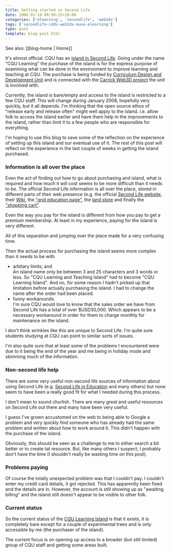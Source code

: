 ```yaml
---
title: Getting started in Second Life
date: 2008-01-10 08:50:22+10:00
categories: ['elearning', 'secondlife', 'web3dx']
tags: ['secondlife-cddu-web3dx-muve-elearning']
type: post
template: blog-post.html
---
```


See also: [[blog-home | Home]]

It's almost official. CQU has an [island in Second Life](http://slurl.com/secondlife/CQU%20Learning/68/179//?title=CQU%20Learning%20and%20Teaching). Going under the name "CQU Learning" the purchase of the island is for the express purpose of examining what can be done in the environment to improve learning and teaching at CQU. The purchase is being funded by [Curriculum Design and Development Unit](http://cddu.cqu.edu.au/) and is connected with the [Carrick Web3D project](http://cddu.cqu.edu.au/index.php/Web3D_Exchange_Project) the unit is involved with.

Currently, the island is bare/empty and access to the island is restricted to a few CQU staff. This will change during January 2008, hopefully very quickly, but it all depends. I'm thinking that the open source ethos of "release early and release often" might well apply to the island. i.e. allow folk to access the island earlier and have them help in the improvements to the island, rather than limit it to a few people who are responsible for everything.

I'm hoping to use this blog to save some of the reflection on the experience of setting up this island and our eventual use of it. The rest of this post will reflect on the experience in the last couple of weeks in getting the island purchased.

### Information is all over the place

Even the act of finding out how to go about purchasing and island, what is required and how much it will cost seems to be more difficult than it needs to be. The official Second Life information is all over the place, stored in different parts of their web presence (e.g. the official [Second Life website](http://secondlife.com/community/land-islands.php), their [Wiki](http://wiki.secondlife.com/wiki/Private_Island), the ["grid education page"](http://secondlifegrid.net/programs/education#permedu), the [land store](http://secondlife.com/apps/mapapps/buy/) and finally the ["shopping cart"](http://specialorders.secondlife.com/).

Even the way you pay for the island is different from how you pay to get a premium membership. At least in my experience, paying for the island is very different.

All of this separation and jumping over the place made for a very confusing time.

Then the actual process for purchasing the island seems more complex than it needs to be with

- arbitary limits; and  
    An island name only be between 3 and 25 characters and 3 words or less. So "CQU Learning and Teaching Island" had to become "CQU Learning Island". And no, for some reason I hadn't picked up that limitation before actually purchasing the island. I had to change the name after the order had been placed.
- funny workarounds.  
    I'm sure CQU would love to know that the sales order we have from Second Life has a total of over $USD30,000. Which appears to be a necessary workaround in order for them to charge monthly for maintenance on the island.

I don't think wrinkles like this are unique to Second Life. I'm quite sure students studying at CQU can point to similar sorts of issues.

I'm also quite sure that at least some of the problems I encountered were due to it being the end of the year and me being in holiday mode and skimming much of the information.

### Non-second life help

There are some very useful non-second life sources of information about using Second Life (e.g. [Second Life in Education](http://sleducation.wikispaces.com/) and many others) but none seem to have been a really good fit for what I needed during this process.

I don't mean to sound churlish. There are many great and useful resources on Second Life out there and many have been very useful.

I guess I've grown accustomed on the web to being able to Google a problem and very quickly find someone who has already had the same problem and written about how to work around it. This didn't happen with the purchase of the island.

Obviously, this should be seen as a challenge to me to either search a bit better or to create tat resource. But, like many others I suspect, I probably don't have the time (I shouldn't really be wasting time on this post).

### Problems paying

Of course the totally unexpected problem was that I couldn't pay. I couldn't enter my credit card details, it got rejected. This has apparently been fixed and the details are in. However, the account is still showing up as "awaiting billing" and the island still doesn't appear to be visible to other folk.

### Current status

So the current status of the [CQU Learning Island](http://slurl.com/secondlife/CQU%20Learning/128/128/) is that it exists, it is completely bare except for a couple of experimental trees and is only accessible by me (the purchaser of the island).

The current focus is on opening up access to a broader (but still limited) group of CQU staff and getting some areas built.